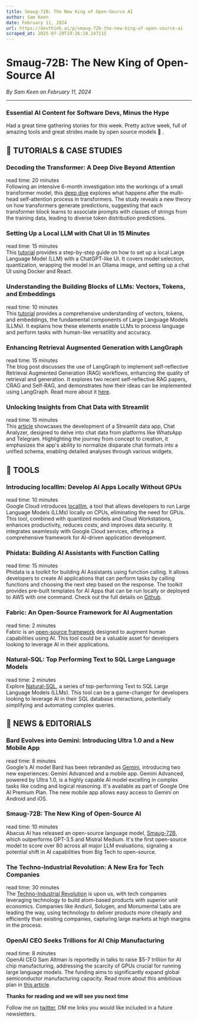 ```yaml
---
title: Smaug-72B: The New King of Open-Source AI
author: Sam Keen
date: February 11, 2024
url: https://devthink.ai/p/smaug-72b-the-new-king-of-open-source-ai
scraped_at: 2025-07-29T19:26:10.247115
---
```


# Smaug-72B: The New King of Open-Source AI

*By Sam Keen on February 11, 2024*

---

### **Essential AI Content for Software Devs,** **Minus the Hype**

Had a great time gathering stories for this week. Pretty active week, full of amazing tools and great strides made by open source models 🐲 .



## 📖 **TUTORIALS & CASE STUDIES**

### Decoding the Transformer: A Deep Dive Beyond Attention



read time: 20 minutes  
Following an intensive 6-month investigation into the workings of a small transformer model, this [deep dive]("https://shyam.blog/posts/beyond-self-attention/") explores what happens after the multi-head self-attention process in transformers. The study reveals a new theory on how transformers generate predictions, suggesting that each transformer block learns to associate prompts with classes of strings from the training data, leading to diverse token distribution predictions.

### Setting Up a Local LLM with Chat UI in 15 Minutes

read time: 15 minutes  
This [tutorial]("https://towardsdatascience.com/set-up-a-local-llm-on-cpu-with-chat-ui-in-15-minutes-4cdc741408df") provides a step-by-step guide on how to set up a local Large Language Model (LLM) with a ChatGPT-like UI. It covers model selection, quantization, wrapping the model in an Ollama image, and setting up a chat UI using Docker and React.

### Understanding the Building Blocks of LLMs: Vectors, Tokens, and Embeddings

read time: 10 minutes  
This [tutorial]("https://thenewstack.io/the-building-blocks-of-llms-vectors-tokens-and-embeddings/") provides a comprehensive understanding of vectors, tokens, and embeddings, the fundamental components of Large Language Models (LLMs). It explains how these elements enable LLMs to process language and perform tasks with human-like versatility and accuracy.

### Enhancing Retrieval Augmented Generation with LangGraph



read time: 15 minutes  
The blog post discusses the use of LangGraph to implement self-reflective Retrieval Augmented Generation (RAG) workflows, enhancing the quality of retrieval and generation. It explores two recent self-reflective RAG papers, CRAG and Self-RAG, and demonstrates how their ideas can be implemented using LangGraph. Read more about it [here]("https://blog.langchain.dev/agentic-rag-with-langgraph/").

### Unlocking Insights from Chat Data with Streamlit

read time: 15 minutes  
This [article]("https://pub.towardsai.net/chat-analyzer-from-raw-chats-to-data-insights-d6dcbb2db1fa") showcases the development of a Streamlit data app, Chat Analyzer, designed to delve into chat data from platforms like WhatsApp and Telegram. Highlighting the journey from concept to creation, it emphasizes the app's ability to normalize disparate chat formats into a unified schema, enabling detailed analyses through various widgets.

##

## 🧰 **TOOLS**

### Introducing localllm: Develop AI Apps Locally Without GPUs

read time: 10 minutes  
Google Cloud introduces [localllm]("https://cloud.google.com/blog/products/application-development/new-localllm-lets-you-develop-gen-ai-apps-locally-without-gpus"), a tool that allows developers to run Large Language Models (LLMs) locally on CPUs, eliminating the need for GPUs. This tool, combined with quantized models and Cloud Workstations, enhances productivity, reduces costs, and improves data security. It integrates seamlessly with Google Cloud services, offering a comprehensive framework for AI-driven application development.

### Phidata: Building AI Assistants with Function Calling



read time: 15 minutes  
Phidata is a toolkit for building AI Assistants using function calling. It allows developers to create AI applications that can perform tasks by calling functions and choosing the next step based on the response. The toolkit provides pre-built templates for AI Apps that can be run locally or deployed to AWS with one command. Check out the full details on [Github]("https://github.com/phidatahq/phidata").

### Fabric: An Open-Source Framework for AI Augmentation

read time: 2 minutes  
Fabric is an [open-source framework]("https://github.com/danielmiessler/fabric") designed to augment human capabilities using AI. This tool could be a valuable asset for developers looking to leverage AI in their applications.

### Natural-SQL: Top Performing Text to SQL Large Language Models



read time: 2 minutes  
Explore [Natural-SQL]("https://github.com/cfahlgren1/natural-sql"), a series of top-performing Text to SQL Large Language Models (LLMs). This tool can be a game-changer for developers looking to leverage AI in their SQL database interactions, potentially simplifying and automating complex queries.

## 📰 **NEWS & EDITORIALS**

### Bard Evolves into Gemini: Introducing Ultra 1.0 and a New Mobile App

read time: 8 minutes  
Google's AI model Bard has been rebranded as [Gemini]("https://blog.google/products/gemini/bard-gemini-advanced-app/"), introducing two new experiences: Gemini Advanced and a mobile app. Gemini Advanced, powered by Ultra 1.0, is a highly capable AI model excelling in complex tasks like coding and logical reasoning. It's available as part of Google One AI Premium Plan. The new mobile app allows easy access to Gemini on Android and iOS.

### Smaug-72B: The New King of Open-Source AI



read time: 10 minutes  
Abacus AI has released an open-source language model, [Smaug-72B]("https://venturebeat.com/ai/meet-smaug-72b-the-new-king-of-open-source-ai/"), which outperforms GPT-3.5 and Mistral Medium. It's the first open-source model to score over 80 across all major LLM evaluations, signaling a potential shift in AI capabilities from Big Tech to open-source.

### The Techno-Industrial Revolution: A New Era for Tech Companies

read time: 30 minutes  
The [Techno-Industrial Revolution]("https://www.notboring.co/p/the-techno-industrial-revolution") is upon us, with tech companies leveraging technology to build atom-based products with superior unit economics. Companies like Anduril, Solugen, and Monumental Labs are leading the way, using technology to deliver products more cheaply and efficiently than existing companies, capturing large markets at high margins in the process.

### OpenAI CEO Seeks Trillions for AI Chip Manufacturing

read time: 8 minutes  
OpenAI CEO Sam Altman is reportedly in talks to raise $5-7 trillion for AI chip manufacturing, addressing the scarcity of GPUs crucial for running large language models. The funding aims to significantly expand global semiconductor manufacturing capacity. Read more about this ambitious plan in [this article]("https://arstechnica.com/information-technology/2024/02/report-sam-altman-seeking-trillions-for-ai-chip-fabrication-from-uae-others/").

**Thanks for reading and we will see you next time**

Follow me on [twitter]("https://twitter.com/devthinkai"), DM me links you would like included in a future newsletters.
